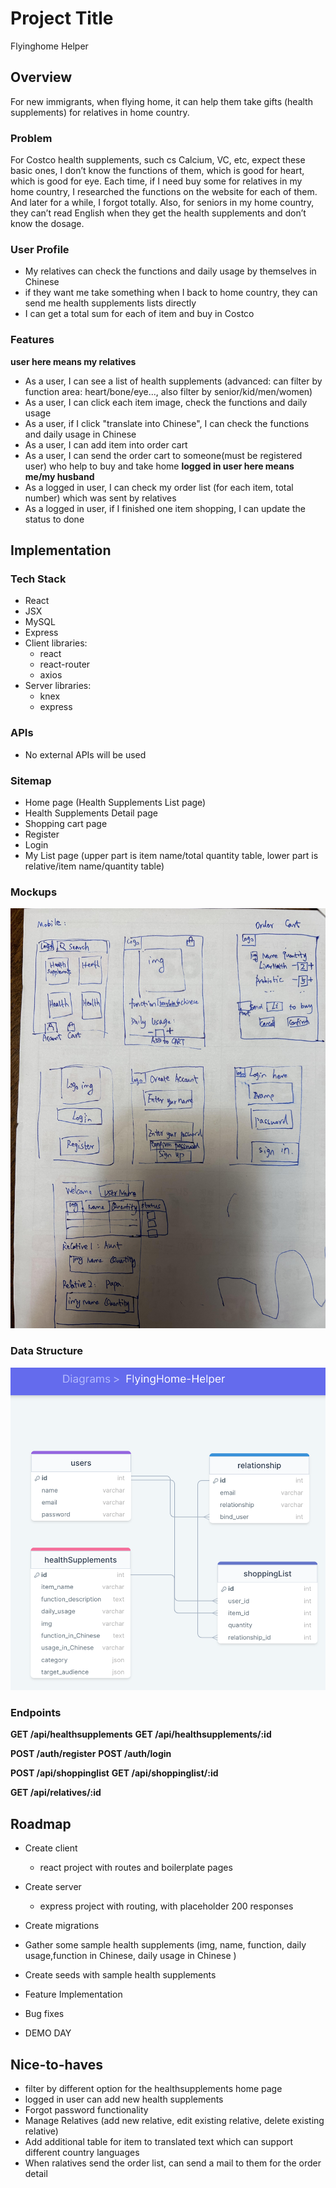 # Project Title
Flyinghome Helper

## Overview

For new immigrants, when flying home, it can help them take gifts (health supplements) for relatives in home country.
 
### Problem

For Costco health supplements, such cs Calcium, VC, etc, expect these basic ones, I don’t know the functions of them, which is good for heart, which is good for eye. Each time, if I need buy some for relatives in my home country, I researched the functions on the website for each of them. And later for a while, I forgot totally. Also, for seniors in my home country, they can’t read English when they get the health supplements and don’t know the dosage. 

### User Profile
- My relatives can check the functions and daily usage by themselves in Chinese
- if they want me take something when I back to home country, they can send me health supplements lists directly
- I can get a total sum for each of item and buy in Costco

### Features
**user here means my relatives**
- As a user, I can see a list of health supplements (advanced: can filter by function area: heart/bone/eye..., also filter by senior/kid/men/women)
- As a user, I can click each item image, check the functions and daily usage
- As a user, if I click "translate into Chinese", I can check the functions and daily usage in Chinese
- As a user, I can add item into order cart
- As a user, I can send the order cart to someone(must be registered user) who help to buy and take home
**logged in user here means me/my husband**
- As a logged in user, I can check my order list (for each item, total number) which was sent by relatives
- As a logged in user, if I finished one item shopping, I can update the status to done

## Implementation

### Tech Stack

- React
- JSX
- MySQL
- Express
- Client libraries: 
    - react
    - react-router
    - axios
- Server libraries:
    - knex
    - express

### APIs

- No external APIs will be used

### Sitemap

- Home page (Health Supplements List page)
- Health Supplements Detail page
- Shopping cart page
- Register
- Login
- My List page (upper part is item name/total quantity table, lower part is relative/item name/quantity table)

### Mockups
![handdraw_design](handdraw_design.jpeg)

### Data Structure
![Sql-data](Sql-data.png)

### Endpoints

**GET /api/healthsupplements**
**GET /api/healthsupplements/:id**

**POST /auth/register**
**POST /auth/login**

**POST /api/shoppinglist**
**GET /api/shoppinglist/:id**

**GET /api/relatives/:id**


## Roadmap

- Create client
    - react project with routes and boilerplate pages

- Create server
    - express project with routing, with placeholder 200 responses

- Create migrations

- Gather some sample health supplements (img, name, function, daily usage,function in Chinese, daily usage in Chinese )

- Create seeds with sample health supplements
- Feature Implementation
- Bug fixes

- DEMO DAY

## Nice-to-haves
- filter by different option for the healthsupplements home page
- logged in user can add new health supplements
- Forgot password functionality
- Manage Relatives (add new relative, edit existing relative, delete existing relative)
- Add additional table for item to translated text which can support different country languages
- When ralatives send the order list, can send a mail to them for the order detail

